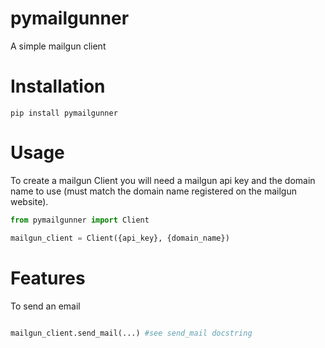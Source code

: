 pymailgunner
=========

A simple mailgun client

Installation
============

```
pip install pymailgunner
```

Usage
=====

To create a mailgun Client you will need a mailgun api key and the domain name
to use (must match the domain name registered on the mailgun website).

``` python
from pymailgunner import Client

mailgun_client = Client({api_key}, {domain_name})
```

Features
========

To send an email

``` python

mailgun_client.send_mail(...) #see send_mail docstring
```

